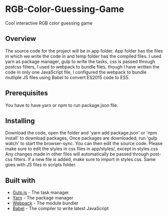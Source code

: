 # RGB-Color-Guessing-Game
Cool interactive RGB color guessing game

## Overview
  The source code for the project will be in app folder. App folder has the files in which we write the code in and temp   folder has the compiled files.
  I used yarn as package manager, gulp to write the tasks, css is passed through postcss filters, I used to webpack to bundle files, though I have written the code in only one JavaScript file, I configured the webpack to bundle mutliple JS files using Babel to convert ES2015 code to ES5.

## Prerequisites
  You have to have yarn or npm to run package.json file. 
  
## Installing
  Download the code, open the folder and 'yarn add package.json' or 'npm install' to download packages, Once packages are downloaded, run 'gulp watch' to start the browser-sync. You can then edit the source code. Please make sure to edit the styles in css files in app/styles/, except in styles.css Any changes made in other files will automatically be passed through post-css filters. If a new file is added, make sure to import in styles.css. Same goes with JS files in scripts folder.   

## Built with
  - [Gulp.js](https://gulpjs.com/) - The task manager
  - [Yarn](https://yarnpkg.com/en/) - The package manager
  - [Webpack](https://webpack.js.org/) - The module bundler
  - [Babel](https://webpack.js.org/) - The compiler to write latest JavaScript
  
  
